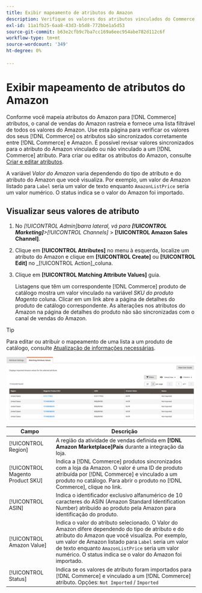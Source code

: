```yaml
---
title: Exibir mapeamento de atributos do Amazon
description: Verifique os valores dos atributos vinculados do Commerce para sincronizar corretamente entre o Commerce e o Amazon.
exl-id: 11a1fb25-6aa8-43d3-b5d8-772bbe1a5d53
source-git-commit: b63e2cfb9c7ba7cc169a6eec954abe782d112c6f
workflow-type: tm+mt
source-wordcount: '349'
ht-degree: 0%

---
```


# Exibir mapeamento de atributos do Amazon

Conforme você mapeia atributos do Amazon para [!DNL Commerce] atributos, o canal de vendas do Amazon rastreia e fornece uma lista filtrável de todos os valores do Amazon. Use esta página para verificar os valores dos seus [!DNL Commerce] os atributos são sincronizados corretamente entre [!DNL Commerce] e Amazon. É possível revisar valores sincronizados para o atributo do Amazon vinculado ou não vinculado a um [!DNL Commerce] atributo. Para criar ou editar os atributos do Amazon, consulte [Criar e editar atributos](./creating-attributes.md).

A variável _Valor do Amazon_ varia dependendo do tipo de atributo e do atributo do Amazon que você visualiza. Por exemplo, um valor de Amazon listado para `Label` seria um valor de texto enquanto `AmazonListPrice` seria um valor numérico. O status indica se o valor do Amazon foi importado.

## Visualizar seus valores de atributo

1. No _[!UICONTROL Admin]_barra lateral, vá para **[!UICONTROL Marketing]**>_[!UICONTROL Channels]_ > **[!UICONTROL Amazon Sales Channel]**.

1. Clique em **[!UICONTROL Attributes]** no menu à esquerda, localize um atributo do Amazon e clique em **[!UICONTROL Create]** ou **[!UICONTROL Edit]** no _[!UICONTROL Action]_coluna.

1. Clique em **[!UICONTROL Matching Attribute Values]** guia.

   Listagens que têm um correspondente [!DNL Commerce] produto de catálogo mostra um valor vinculado na variável _SKU do produto Magento_ coluna. Clicar em um link abre a página de detalhes do produto de catálogo correspondente. As alterações nos atributos do Amazon na página de detalhes do produto não são sincronizadas com o canal de vendas do Amazon.

>[!TIP]
>Para editar ou atribuir o mapeamento de uma lista a um produto de catálogo, consulte [Atualização de informações necessárias](./amazon-manually-update-incomplete-listing.md).

![Exibir valores de atributo](assets/amazon-managing-attribute-values.png)

| Campo | Descrição |
|--- |--- |
| [!UICONTROL Region] | A região da atividade de vendas definida em **[!DNL Amazon Marketplace]País** durante a integração da loja. |
| [!UICONTROL Magento Product SKU] | Indica a [!DNL Commerce] produtos sincronizados com a loja da Amazon. O valor é uma ID de produto atribuída por [!DNL Commerce] e vinculado a um produto no catálogo. Para abrir o produto no [!DNL Commerce], clique no link. |
| [!UICONTROL ASIN] | Indica o identificador exclusivo alfanumérico de 10 caracteres do ASIN (Amazon Standard Identification Number) atribuído ao produto pela Amazon para identificação do produto. |
| [!UICONTROL Amazon Value] | Indica o valor do atributo selecionado. O Valor do Amazon difere dependendo do tipo de atributo e do atributo do Amazon que você visualiza. Por exemplo, um valor de Amazon listado para `Label` seria um valor de texto enquanto `AmazonListPrice` seria um valor numérico. O status indica se o valor do Amazon foi importado. |
| [!UICONTROL Status] | Indica se os valores de atributo foram importados para [!DNL Commerce] e vinculado a um [!DNL Commerce] atributo. Opções: `Not Imported` / `Imported` |
